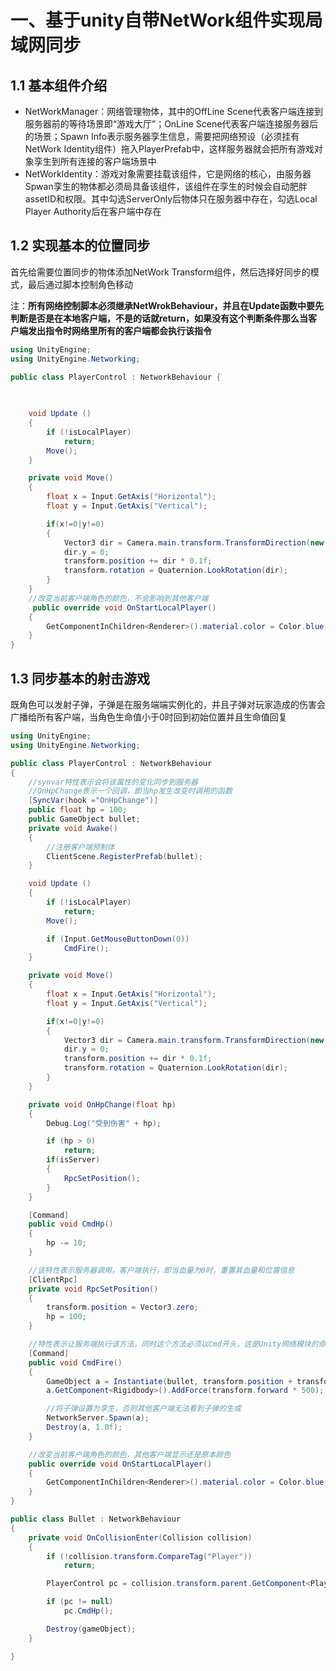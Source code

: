 # 一、基于unity自带NetWork组件实现局域网同步

## 1.1 基本组件介绍

- NetWorkManager：网络管理物体，其中的OffLine Scene代表客户端连接到服务器前的等待场景即“游戏大厅”；OnLine Scene代表客户端连接服务器后的场景；Spawn Info表示服务器孪生信息，需要把网络预设（必须挂有NetWork Identity组件）拖入PlayerPrefab中，这样服务器就会把所有游戏对象孪生到所有连接的客户端场景中
- NetWorkIdentity：游戏对象需要挂载该组件，它是网络的核心，由服务器Spwan孪生的物体都必须局具备该组件，该组件在孪生的时候会自动肥胖assetID和权限。其中勾选ServerOnly后物体只在服务器中存在，勾选Local Player Authority后在客户端中存在

## 1.2 实现基本的位置同步

首先给需要位置同步的物体添加NetWork Transform组件，然后选择好同步的模式，最后通过脚本控制角色移动

注：**所有网络控制脚本必须继承NetWrokBehaviour，并且在Update函数中要先判断是否是在本地客户端，不是的话就return，如果没有这个判断条件那么当客户端发出指令时网络里所有的客户端都会执行该指令**

```c#
using UnityEngine;
using UnityEngine.Networking;

public class PlayerControl : NetworkBehaviour {

	
	
	void Update ()
    {
        if (!isLocalPlayer)
            return;
        Move();
	}

    private void Move()
    {
        float x = Input.GetAxis("Horizontal");
        float y = Input.GetAxis("Vertical");

        if(x!=0|y!=0)
        {
            Vector3 dir = Camera.main.transform.TransformDirection(new Vector3(x, 0, y));
            dir.y = 0;
            transform.position += dir * 0.1f;
            transform.rotation = Quaternion.LookRotation(dir);
        }
    }
    //改变当前客户端角色的颜色，不会影响到其他客户端
     public override void OnStartLocalPlayer()
    {
        GetComponentInChildren<Renderer>().material.color = Color.blue;
    }
}
```

## 1.3 同步基本的射击游戏

既角色可以发射子弹，子弹是在服务端端实例化的，并且子弹对玩家造成的伤害会广播给所有客户端，当角色生命值小于0时回到初始位置并且生命值回复
```c#
using UnityEngine;
using UnityEngine.Networking;

public class PlayerControl : NetworkBehaviour
{
    //synvar特性表示会将该属性的变化同步到服务器
    //OnHpChange表示一个回调，即当hp发生改变时调用的函数
    [SyncVar(hook ="OnHpChange")]
    public float hp = 100;
    public GameObject bullet;
    private void Awake()
    {
        //注册客户端预制体
        ClientScene.RegisterPrefab(bullet);
    }

    void Update ()
    {
        if (!isLocalPlayer)
            return;
        Move();

        if (Input.GetMouseButtonDown(0))
            CmdFire();
	}

    private void Move()
    {
        float x = Input.GetAxis("Horizontal");
        float y = Input.GetAxis("Vertical");

        if(x!=0|y!=0)
        {
            Vector3 dir = Camera.main.transform.TransformDirection(new Vector3(x, 0, y));
            dir.y = 0;
            transform.position += dir * 0.1f;
            transform.rotation = Quaternion.LookRotation(dir);
        }
    }

    private void OnHpChange(float hp)
    {
        Debug.Log("受到伤害" + hp);

        if (hp > 0)
            return;
        if(isServer)
        {
            RpcSetPosition();
        }
    }

    [Command]
    public void CmdHp()
    {
        hp -= 10;
    }

    //该特性表示服务器调用，客户端执行，即当血量为0时，重置其血量和位置信息
    [ClientRpc]
    private void RpcSetPosition()
    {
        transform.position = Vector3.zero;
        hp = 100;
    }

    //特性表示让服务端执行该方法，同时这个方法必须以Cmd开头，这是Unity网络模块的命名约定，否则无法执行
    [Command]
    public void CmdFire()
    {
        GameObject a = Instantiate(bullet, transform.position + transform.forward + Vector3.up, Quaternion.identity);
        a.GetComponent<Rigidbody>().AddForce(transform.forward * 500);

        //将子弹设置为孪生，否则其他客户端无法看到子弹的生成
        NetworkServer.Spawn(a);
        Destroy(a, 1.0f);
    }

    //改变当前客户端角色的颜色，其他客户端显示还是原本颜色
    public override void OnStartLocalPlayer()
    {
        GetComponentInChildren<Renderer>().material.color = Color.blue;
    }
}
```

```c#
public class Bullet : NetworkBehaviour
{
    private void OnCollisionEnter(Collision collision)
    {
        if (!collision.transform.CompareTag("Player"))
            return;

        PlayerControl pc = collision.transform.parent.GetComponent<PlayerControl>();

        if (pc != null)
            pc.CmdHp();

        Destroy(gameObject);
    }

}
```

